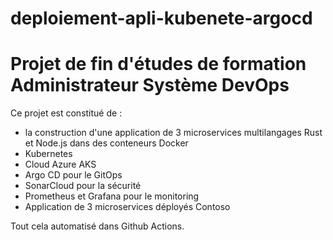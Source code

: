 # deploiement-apli-kubenete-argocd

# Projet de fin d'études de formation Administrateur Système DevOps

Ce projet est constitué de :

- la construction d'une application de 3 microservices multilangages Rust et Node.js dans des conteneurs Docker
- Kubernetes
- Cloud Azure AKS
- Argo CD pour le GitOps
- SonarCloud pour la sécurité
- Prometheus et Grafana pour le monitoring
- Application de 3 microservices déployés Contoso

Tout cela automatisé dans Github Actions.

